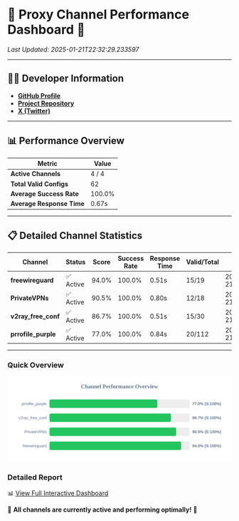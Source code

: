 # 🌟 Proxy Channel Performance Dashboard 🌟

_Last Updated: 2025-01-21T22:32:29.233597_

---

## 👩‍💻 Developer Information

- **[GitHub Profile](https://github.com/4n0nymou3)**  
- **[Project Repository](https://github.com/4n0nymou3/multi-proxy-config-fetcher)**  
- **[X (Twitter)](https://x.com/4n0nymou3)**  

---

## 📊 Performance Overview

| Metric                | Value       |
|-----------------------|-------------|
| **Active Channels**   | 4 / 4       |
| **Total Valid Configs** | 62          |
| **Average Success Rate** | 100.0%      |
| **Average Response Time** | 0.67s       |

---

## 📋 Detailed Channel Statistics

| Channel          | Status     | Score  | Success Rate | Response Time | Valid/Total | Last Success               |
|------------------|------------|--------|--------------|---------------|-------------|----------------------------|
| **freewireguard**  | ✅ Active  | 94.0%  | 100.0% | 0.51s         | 15/19       | 2025-01-21T22:32:29.231850 |
| **PrivateVPNs**  | ✅ Active  | 90.5%  | 100.0% | 0.80s         | 12/18       | 2025-01-21T22:32:28.693274 |
| **v2ray_free_conf**  | ✅ Active  | 86.7%  | 100.0% | 0.51s         | 15/30       | 2025-01-21T22:32:27.855918 |
| **prrofile_purple**  | ✅ Active  | 77.0%  | 100.0% | 0.84s         | 20/112       | 2025-01-21T22:32:27.292394 |

---

### Quick Overview
<div align="center">
  <a href="https://raw.githubusercontent.com/nullluser/NullRepo/refs/heads/main/assets/channel_stats_chart.svg">
    <img src="https://raw.githubusercontent.com/nullluser/NullRepo/refs/heads/main/assets/channel_stats_chart.svg" alt="Source Performance Statistics" width="800">
  </a>
</div>

### Detailed Report
📊 [View Full Interactive Dashboard](https://htmlpreview.github.io/?https://github.com/nullluser/NullRepo/blob/main/assets/performance_report.html)

🎉 **All channels are currently active and performing optimally!** 🎉
